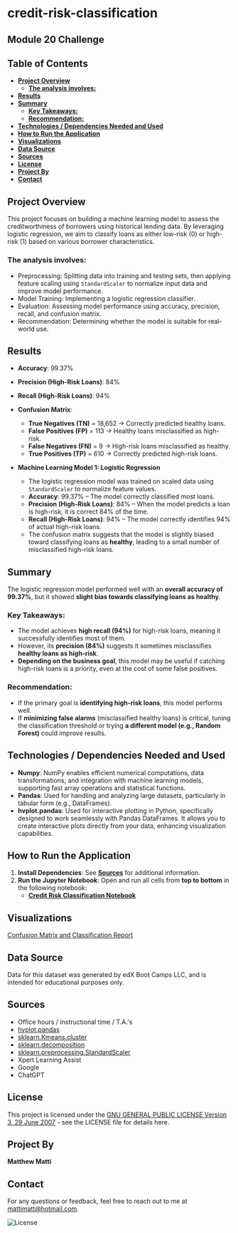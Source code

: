 # **credit-risk-classification**
## **Module 20 Challenge**

## **Table of Contents**
  - [**Project Overview**](#project-overview)
    - [**The analysis involves:**](#the-analysis-involves)
  - [**Results**](#results)
  - [**Summary**](#summary)
    - [**Key Takeaways:**](#key-takeaways)
    - [**Recommendation:**](#recommendation)
  - [**Technologies / Dependencies Needed and Used**](#technologies--dependencies-needed-and-used)
  - [**How to Run the Application**](#how-to-run-the-application)
  - [**Visualizations**](#visualizations)
  - [**Data Source**](#data-source)
  - [**Sources**](#sources)
  - [**License**](#license)
  - [**Project By**](#project-by)
  - [**Contact**](#contact)

## **Project Overview**
This project focuses on building a machine learning model to assess the creditworthiness of borrowers using historical lending data. By leveraging logistic regression, we aim to classify loans as either low-risk (0) or high-risk (1) based on various borrower characteristics.
### **The analysis involves:**
* Preprocessing: Splitting data into training and testing sets, then applying feature scaling using `StandardScaler` to normalize input data and improve model performance.
* Model Training: Implementing a logistic regression classifier.
* Evaluation: Assessing model performance using accuracy, precision, recall, and confusion matrix.
* Recommendation: Determining whether the model is suitable for real-world use.

## **Results**
- **Accuracy**: 99.37%
- **Precision (High-Risk Loans)**: 84%
- **Recall (High-Risk Loans)**: 94%
  
- **Confusion Matrix**:
  -  **True Negatives (TN)** = 18,652 → Correctly predicted healthy loans.
  - **False Positives (FP)** = 113 → Healthy loans misclassified as high-risk.
  - **False Negatives (FN)** = 9 → High-risk loans misclassified as healthy.
  - **True Positives (TP)** = 610 → Correctly predicted high-risk loans.


- **Machine Learning Model 1: Logistic Regression**
    * The logistic regression model was trained on scaled data using `StandardScaler` to normalize feature values.
    * **Accuracy**: 99.37% – The model correctly classified most loans.
    * **Precision (High-Risk Loans)**: 84% – When the model predicts a loan is high-risk, it is correct 84% of the time.
    * **Recall (High-Risk Loans)**: 94% – The model correctly identifies 94% of actual high-risk loans.
    * The confusion matrix suggests that the model is slightly biased toward classifying loans as **healthy**, leading to a small number of misclassified high-risk loans.


## **Summary**
The logistic regression model performed well with an **overall accuracy of 99.37%**, but it showed **slight bias towards classifying loans as healthy**.  

### **Key Takeaways:**
- The model achieves **high recall (94%)** for high-risk loans, meaning it successfully identifies most of them.
- However, its **precision (84%)** suggests it sometimes misclassifies **healthy loans as high-risk**.
- **Depending on the business goal**, this model may be useful if catching high-risk loans is a priority, even at the cost of some false positives.

### **Recommendation:**
- If the primary goal is **identifying high-risk loans**, this model performs well.
- If **minimizing false alarms** (misclassified healthy loans) is critical, tuning the classification threshold or trying **a different model (e.g., Random Forest)** could improve results.



## **Technologies / Dependencies Needed and Used**
- **Numpy**: NumPy enables efficient numerical computations, data transformations, and integration with machine learning models, supporting fast array operations and statistical functions.
- **Pandas**: Used for handling and analyzing large datasets, particularly in tabular form (e.g., DataFrames).
- **hvplot.pandas**: Used for interactive plotting in Python, specifically designed to work seamlessly with Pandas DataFrames. It allows you to create interactive plots directly from your data, enhancing visualization capabilities.


## **How to Run the Application**
1. **Install Dependencies**: See [**Sources**](#sources) for additional information.
2. **Run the Jupyter Notebook**: Open and run all cells from **top to bottom** in the following notebook:  
   - [**Credit Risk Classification Notebook**](Credit_Risk/credit_risk_classification.ipynb)


## **Visualizations**
[Confusion Matrix and Classification Report](Images/Confusion_matrix_and_classification.png)


## **Data Source**
Data for this dataset was generated by edX Boot Camps LLC, and is intended for educational purposes only.

## **Sources**
* Office hours / instructional time / T.A.'s
* [hvplot.pandas](https://hvplot.holoviz.org/user_guide/Pandas_API.html)
* [sklearn.Kmeans.cluster](https://scikit-learn.org/stable/modules/generated/sklearn.cluster.KMeans.html)
* [sklearn.decomposition](https://scikit-learn.org/stable/modules/generated/sklearn.decomposition.PCA.html)
* [sklearn.preprocessing.StandardScaler](https://scikit-learn.org/stable/modules/generated/sklearn.preprocessing.StandardScaler.html)
* Xpert Learning Assist
* Google
* ChatGPT

## **License**
This project is licensed under the [GNU GENERAL PUBLIC LICENSE Version 3, 29 June 2007](./LICENSE) - see the LICENSE file for details here.

## **Project By**
**Matthew Matti**

## **Contact**
For any questions or feedback, feel free to reach out to me at [mattimatt@hotmail.com](mailto:mattimatt@hotmail.com).

![License](https://img.shields.io/badge/license-GPL%203-blue)
